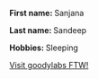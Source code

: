 <!DOCTYPE html>
<html>


<body>
  
  <p><b>First name: </b>Sanjana</p>
  <p><b>Last name: </b>Sandeep</p>
  <p><b>Hobbies: </b>Sleeping</p>
  <a href="https://twitter.com/goodylabs">Visit goodylabs FTW!</a>
</body>

</html>
